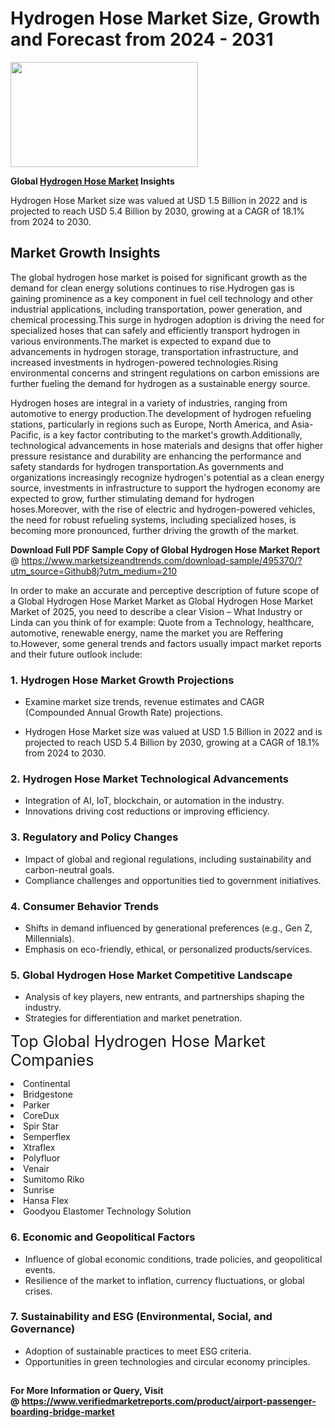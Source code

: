 <H1>Hydrogen Hose Market Size, Growth and Forecast from 2024 - 2031</H1><img class="aligncenter size-medium wp-image-584254" src="https://thirdeyenews.in/wp-content/uploads/2024/09/Global-Market-Research-300x168.jpeg" alt="" width="300" height="168" /><p><strong>Global&nbsp;<a href="https://www.marketsizeandtrends.com/download-sample/495370/?utm_source=Github8j?utm_medium=210">Hydrogen Hose Market</a> Insights</strong></p><p>Hydrogen Hose Market size was valued at USD 1.5 Billion in 2022 and is projected to reach USD 5.4 Billion by 2030, growing at a CAGR of 18.1% from 2024 to 2030.</p><p><h2>Market Growth Insights</h2> <p>The global hydrogen hose market is poised for significant growth as the demand for clean energy solutions continues to rise.Hydrogen gas is gaining prominence as a key component in fuel cell technology and other industrial applications, including transportation, power generation, and chemical processing.This surge in hydrogen adoption is driving the need for specialized hoses that can safely and efficiently transport hydrogen in various environments.The market is expected to expand due to advancements in hydrogen storage, transportation infrastructure, and increased investments in hydrogen-powered technologies.Rising environmental concerns and stringent regulations on carbon emissions are further fueling the demand for hydrogen as a sustainable energy source.</p> <p>Hydrogen hoses are integral in a variety of industries, ranging from automotive to energy production.The development of hydrogen refueling stations, particularly in regions such as Europe, North America, and Asia-Pacific, is a key factor contributing to the market's growth.Additionally, technological advancements in hose materials and designs that offer higher pressure resistance and durability are enhancing the performance and safety standards for hydrogen transportation.As governments and organizations increasingly recognize hydrogen's potential as a clean energy source, investments in infrastructure to support the hydrogen economy are expected to grow, further stimulating demand for hydrogen hoses.Moreover, with the rise of electric and hydrogen-powered vehicles, the need for robust refueling systems, including specialized hoses, is becoming more pronounced, further driving the growth of the market.</p> <p><span class=""><strong>Download Full PDF Sample Copy of Global Hydrogen Hose Market Report</strong> @ <a href="https://www.marketsizeandtrends.com/download-sample/495370/?utm_source=Github8j?utm_medium=210" target="_blank">https://www.marketsizeandtrends.com/download-sample/495370/?utm_source=Github8j?utm_medium=210</a></span></p><p>In order to make an accurate and perceptive description of future scope of a Global&nbsp;Hydrogen Hose Market Market as Global&nbsp;Hydrogen Hose Market Market of 2025, you need to describe a clear Vision &ndash; What Industry or Linda can you think of for example: Quote from a Technology, healthcare, automotive, renewable energy, name the market you are Reffering to.However, some general trends and factors usually impact market reports and their future outlook include:</p><h3>1.&nbsp;<strong>Hydrogen Hose Market Growth Projections</strong></h3><ul><li>Examine market size trends, revenue estimates and CAGR (Compounded Annual Growth Rate) projections.</li><li><p>Hydrogen Hose Market size was valued at USD 1.5 Billion in 2022 and is projected to reach USD 5.4 Billion by 2030, growing at a CAGR of 18.1% from 2024 to 2030.</p></li></ul><h3>2.&nbsp;<strong>Hydrogen Hose Market Technological Advancements</strong></h3><ul><li>Integration of AI, IoT, blockchain, or automation in the industry.</li><li>Innovations driving cost reductions or improving efficiency.</li></ul><h3>3.&nbsp;<strong>Regulatory and Policy Changes</strong></h3><ul><li>Impact of global and regional regulations, including sustainability and carbon-neutral goals.</li><li>Compliance challenges and opportunities tied to government initiatives.</li></ul><h3>4.&nbsp;<strong>Consumer Behavior Trends</strong></h3><ul><li>Shifts in demand influenced by generational preferences (e.g., Gen Z, Millennials).</li><li>Emphasis on eco-friendly, ethical, or personalized products/services.</li></ul><h3>5.&nbsp;<strong>Global Hydrogen Hose Market Competitive Landscape</strong></h3><ul><li>Analysis of key players, new entrants, and partnerships shaping the industry.</li><li>Strategies for differentiation and market penetration.</li></ul><p data-pm-slice="1 1 []"><span style="color: inherit; font-family: inherit; font-size: 25px;">Top Global Hydrogen Hose Market Companies</span></p><div class="" data-test-id=""><p><li>Continental</li><li> Bridgestone</li><li> Parker</li><li> CoreDux</li><li> Spir Star</li><li> Semperflex</li><li> Xtraflex</li><li> Polyfluor</li><li> Venair</li><li> Sumitomo Riko</li><li> Sunrise</li><li> Hansa Flex</li><li> Goodyou Elastomer Technology Solution</li></p></div><h3>6.&nbsp;<strong>Economic and Geopolitical Factors</strong></h3><ul><li>Influence of global economic conditions, trade policies, and geopolitical events.</li><li>Resilience of the market to inflation, currency fluctuations, or global crises.</li></ul><h3>7.&nbsp;<strong>Sustainability and ESG (Environmental, Social, and Governance)</strong></h3><ul><li>Adoption of sustainable practices to meet ESG criteria.</li><li>Opportunities in green technologies and circular economy principles.</li></ul><h2><strong style="font-size: 14px;">For More Information or Query, Visit @&nbsp;</strong><a style="background-color: #ffffff; font-size: 14px;" href="https://www.marketsizeandtrends.com/report/hydrogen-hose-market/" target="_blank">https://www.verifiedmarketreports.com/product/airport-passenger-boarding-bridge-market</a></h2>